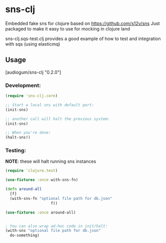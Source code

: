 # sns-clj

Embedded fake sns for clojure based on https://github.com/s12v/sns Just packaged to make it easy to use for mocking in clojure land

sns-clj.sqs-test.clj provides a good example of how to test and integration with sqs (using elasticmq)

## Usage

[audiogum/sns-clj "0.2.0"]

### Development:

```clojure
(require 'sns-clj.core)

;; Start a local sns with default port:
(init-sns)

;; another call will halt the previous system:
(init-sns)

;; When you're done:
(halt-sns!)
```

### Testing:

**NOTE**: these will halt running sns instances

```clojure
(require 'clojure.test)

(use-fixtures :once with-sns-fn)

(defn around-all
  [f]
  (with-sns-fn "optional file path for db.json"
                    f))

(use-fixtures :once around-all)


; You can also wrap ad-hoc code in init/halt:
(with-sns "optional file path for db.json"
  do-something) 
  ```
